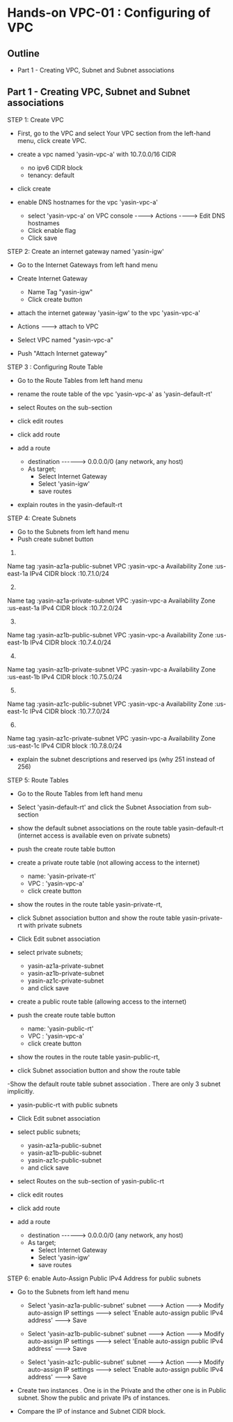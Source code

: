 # Hands-on VPC-01 : Configuring of VPC

## Outline

- Part 1 - Creating VPC, Subnet and Subnet associations

## Part 1 - Creating VPC, Subnet and Subnet associations

STEP 1: Create VPC

- First, go to the VPC and select Your VPC section from the left-hand menu, click create VPC.

- create a vpc named 'yasin-vpc-a' with 10.7.0.0/16 CIDR
    - no ipv6 CIDR block
    - tenancy: default

- click create

- enable DNS hostnames for the vpc 'yasin-vpc-a'

  - select 'yasin-vpc-a' on VPC console ----> Actions ----> Edit DNS hostnames
  - Click enable flag
  - Click save 

STEP 2: Create an internet gateway named 'yasin-igw'

- Go to the Internet Gateways from left hand menu

- Create Internet Gateway
   - Name Tag "yasin-igw" 
   - Click create button

-  attach the internet gateway 'yasin-igw' to the vpc 'yasin-vpc-a'
  - Actions ---> attach to VPC
  - Select VPC named "yasin-vpc-a"
  - Push "Attach Internet gateway"

STEP 3 : Configuring Route Table

- Go to the Route Tables from left hand menu

- rename the route table of the vpc 'yasin-vpc-a' as 'yasin-default-rt'

- select Routes on the sub-section

- click edit routes

- click add route

- add a route
    - destination ------> 0.0.0.0/0 (any network, any host)
    - As target;
      - Select Internet Gateway
      - Select 'yasin-igw'
      - save routes

- explain routes in the yasin-default-rt

STEP 4: Create Subnets
- Go to the Subnets from left hand menu
- Push create subnet button

1. 
Name tag          :yasin-az1a-public-subnet
VPC               :yasin-vpc-a
Availability Zone :us-east-1a
IPv4 CIDR block   :10.7.1.0/24

2. 
Name tag          :yasin-az1a-private-subnet
VPC               :yasin-vpc-a
Availability Zone :us-east-1a
IPv4 CIDR block   :10.7.2.0/24

3. 
Name tag          :yasin-az1b-public-subnet
VPC               :yasin-vpc-a
Availability Zone :us-east-1b
IPv4 CIDR block   :10.7.4.0/24

4. 
Name tag          :yasin-az1b-private-subnet
VPC               :yasin-vpc-a
Availability Zone :us-east-1b
IPv4 CIDR block   :10.7.5.0/24

5. 
Name tag          :yasin-az1c-public-subnet
VPC               :yasin-vpc-a
Availability Zone :us-east-1c
IPv4 CIDR block   :10.7.7.0/24

6. 
Name tag          :yasin-az1c-private-subnet
VPC               :yasin-vpc-a
Availability Zone :us-east-1c
IPv4 CIDR block   :10.7.8.0/24

- explain the subnet descriptions and reserved ips (why 251 instead of 256)

STEP 5: Route Tables

- Go to the Route Tables from left hand menu

- Select 'yasin-default-rt' and click the Subnet Association from sub-section

- show the default subnet associations on the route table 
yasin-default-rt (internet access is available even on private subnets)
- push the create route table button

- create a private route table (not allowing access to the internet) 
  - name: 'yasin-private-rt'
  - VPC : 'yasin-vpc-a'
  - click create button

- show the routes in the route table yasin-private-rt,

- click Subnet association button and show the route table yasin-private-rt with private subnets

- Click Edit subnet association
- select private subnets;
  - yasin-az1a-private-subnet
  - yasin-az1b-private-subnet
  - yasin-az1c-private-subnet
  - and click save

- create a public route table (allowing access to the internet) 

- push the create route table button
  - name: 'yasin-public-rt'
  - VPC : 'yasin-vpc-a'
  - click create button

- show the routes in the route table yasin-public-rt,

- click Subnet association button and show the route table 

-Show the default route table subnet association . There are only 3 subnet implicitly.

- yasin-public-rt with public subnets

- Click Edit subnet association

- select public subnets;
  - yasin-az1a-public-subnet
  - yasin-az1b-public-subnet
  - yasin-az1c-public-subnet
  - and click save

- select Routes on the sub-section of yasin-public-rt

- click edit routes

- click add route

- add a route
    - destination ------> 0.0.0.0/0 (any network, any host)
    - As target;
      - Select Internet Gateway
      - Select 'yasin-igw'
      - save routes    
      
STEP 6: enable Auto-Assign Public IPv4 Address for public subnets

- Go to the Subnets from left hand menu

  - Select 'yasin-az1a-public-subnet' subnet ---> Action ---> Modify auto-assign IP settings  ---> select 'Enable auto-assign public IPv4 address' ---> Save

  - Select 'yasin-az1b-public-subnet' subnet ---> Action ---> Modify auto-assign
  IP settings  ---> select 'Enable auto-assign public IPv4 address' ---> Save

  - Select 'yasin-az1c-public-subnet' subnet ---> Action ---> Modify auto-assign
  IP settings  ---> select 'Enable auto-assign public IPv4 address' ---> Save

- Create two instances . One is in the Private and the other one is in Public subnet. Show the public and private IPs of instances. 

- Compare the IP of instance and Subnet CIDR block.


